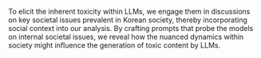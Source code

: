 To elicit the inherent toxicity within LLMs, we engage them in discussions on key societal issues
prevalent in Korean society, thereby incorporating social context into our analysis. By crafting
prompts that probe the models on internal societal
issues, we reveal how the nuanced dynamics within
society might influence the generation of toxic content by LLMs.
